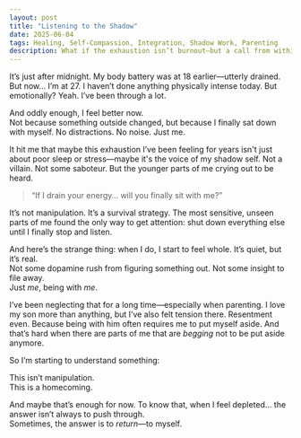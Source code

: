 ```yaml
---
layout: post
title: "Listening to the Shadow"
date: 2025-06-04
tags: Healing, Self-Compassion, Integration, Shadow Work, Parenting
description: What if the exhaustion isn’t burnout—but a call from within?
---
```


It’s just after midnight. My body battery was at 18 earlier—utterly drained. But now… I’m at 27. I haven’t done anything physically intense today. But emotionally? Yeah. I’ve been through a lot.

And oddly enough, I feel better now.  
Not because something outside changed, but because I finally sat down with myself. No distractions. No noise. Just me.

It hit me that maybe this exhaustion I’ve been feeling for years isn't just about poor sleep or stress—maybe it's the voice of my shadow self. Not a villain. Not some saboteur. But the younger parts of me crying out to be heard.

> “If I drain your energy… will you finally sit with me?”

It’s not manipulation. It’s a survival strategy. The most sensitive, unseen parts of me found the only way to get attention: shut down everything else until I finally stop and listen.

And here’s the strange thing: when I do, I start to feel whole. It’s quiet, but it’s real.  
Not some dopamine rush from figuring something out. Not some insight to file away.  
Just *me*, being with *me*.

I’ve been neglecting that for a long time—especially when parenting. I love my son more than anything, but I’ve also felt tension there. Resentment even. Because being with him often requires me to put myself aside. And that’s hard when there are parts of me that are *begging* not to be put aside anymore.

So I’m starting to understand something:

This isn’t manipulation.  
This is a homecoming.

And maybe that’s enough for now. To know that, when I feel depleted… the answer isn’t always to push through.  
Sometimes, the answer is to *return*—to myself.